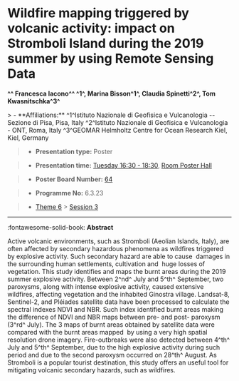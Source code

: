 # Wildfire mapping triggered by volcanic activity: impact on Stromboli Island during the 2019 summer by using Remote Sensing Data

**^^ Francesca Iacono^^ ^1^, Marina Bisson^1^, Claudia Spinetti^2^, Tom Kwasnitschka^3^**

<!-- more -->> - **Affiliations:** ^1^Istituto Nazionale di Geofisica e Vulcanologia -- Sezione di Pisa, Pisa, Italy ^2^Istituto Nazionale di Geofisica e Vulcanologia - ONT, Roma, Italy ^3^GEOMAR Helmholtz Centre for Ocean Research Kiel, Kiel, Germany 

> - **Presentation type:** Poster

> - **Presentation time:** [Tuesday 16:30 - 18:30](../sessions_comparison.md#__tabbed_2_6), [Room Poster Hall](../maps_venue.md#__tabbed_1_1)

> - **Poster Board Number:** [64](../map_poster_boards.md#tuesday)

> - **Programme No:** 6.3.23

> - [Theme 6](../theme6.md) > [Session 3](../sessions/session-6-3.md)

--- 

:fontawesome-solid-book: **Abstract**

Active volcanic environments, such as Stromboli (Aeolian Islands, Italy), are often affected by secondary hazardous phenomena as wildfires triggered by explosive activity. Such secondary hazard are able to cause  damages in the surrounding human settlements, cultivation and  huge losses of vegetation. This study identifies and maps the burnt areas during the 2019 summer explosive activity. Between 2^nd^ July and 5^th^ September, two paroxysms, along with intense explosive activity, caused extensive wildfires, affecting vegetation and the inhabited Ginostra village. Landsat-8, Sentinel-2, and Pléiades satellite data have been processed to calculate the spectral indexes NDVI and NBR. Such index identified burnt areas making the difference of NDVI and NBR maps between pre- and post- paroxysm (3^rd^ July). The 3 maps of burnt areas obtained by satellite data were compared with the burnt areas mapped  by using a very high spatial resolution drone imagery. Fire-outbreaks were also detected between 4^th^ July and 5^th^ September, due to the high explosive activity during such period and due to the second paroxysm occurred on 28^th^ August. As Stromboli is a popular tourist destination, this study offers an useful tool for mitigating volcanic secondary hazards, such as wildfires.

